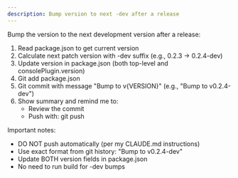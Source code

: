 ```yaml
---
description: Bump version to next -dev after a release
---
```


Bump the version to the next development version after a release:

1. Read package.json to get current version
2. Calculate next patch version with -dev suffix (e.g., 0.2.3 -> 0.2.4-dev)
3. Update version in package.json (both top-level and consolePlugin.version)
4. Git add package.json
5. Git commit with message "Bump to v{VERSION}" (e.g., "Bump to v0.2.4-dev")
6. Show summary and remind me to:
   - Review the commit
   - Push with: git push

Important notes:
- DO NOT push automatically (per my CLAUDE.md instructions)
- Use exact format from git history: "Bump to v0.2.4-dev"
- Update BOTH version fields in package.json
- No need to run build for -dev bumps
